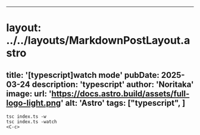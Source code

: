 
---
# layout: ../../layouts/MarkdownPostLayout.astro
title: '[typescript]watch mode'
pubDate: 2025-03-24
description: 'typescript'
author: 'Noritaka'
image:
    url: 'https://docs.astro.build/assets/full-logo-light.png'
    alt: 'Astro'
tags: ["typescript", ]
---



```
tsc index.ts -w
tsc index.ts -watch
<C-c> 


```
